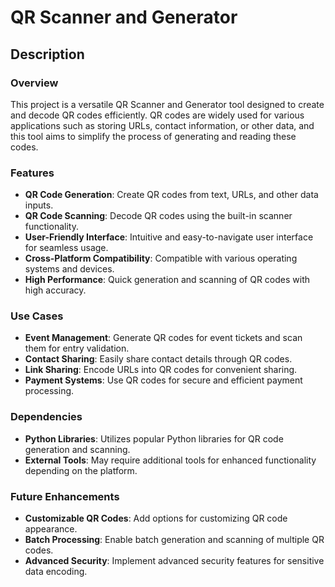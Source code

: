 # QR Scanner and Generator

## Description

### Overview

This project is a versatile QR Scanner and Generator tool designed to create and decode QR codes efficiently. QR codes are widely used for various applications such as storing URLs, contact information, or other data, and this tool aims to simplify the process of generating and reading these codes.

### Features

- **QR Code Generation**: Create QR codes from text, URLs, and other data inputs.
- **QR Code Scanning**: Decode QR codes using the built-in scanner functionality.
- **User-Friendly Interface**: Intuitive and easy-to-navigate user interface for seamless usage.
- **Cross-Platform Compatibility**: Compatible with various operating systems and devices.
- **High Performance**: Quick generation and scanning of QR codes with high accuracy.

### Use Cases

- **Event Management**: Generate QR codes for event tickets and scan them for entry validation.
- **Contact Sharing**: Easily share contact details through QR codes.
- **Link Sharing**: Encode URLs into QR codes for convenient sharing.
- **Payment Systems**: Use QR codes for secure and efficient payment processing.

### Dependencies

- **Python Libraries**: Utilizes popular Python libraries for QR code generation and scanning.
- **External Tools**: May require additional tools for enhanced functionality depending on the platform.

### Future Enhancements

- **Customizable QR Codes**: Add options for customizing QR code appearance.
- **Batch Processing**: Enable batch generation and scanning of multiple QR codes.
- **Advanced Security**: Implement advanced security features for sensitive data encoding.
